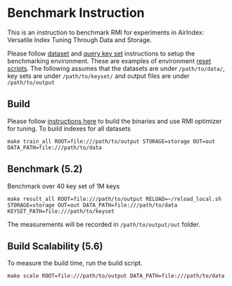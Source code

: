 # Benchmark Instruction

This is an instruction to benchmark RMI for experiments in AirIndex: Versatile Index Tuning Through Data and Storage.

Please follow [dataset](https://github.com/illinoisdata/airindex-public/blob/main/dataset_setup.md) and [query key set](https://github.com/illinoisdata/airindex-public/blob/main/keyset_setup.md) instructions to setup the benchmarking environment. These are examples of environment [reset scripts](https://github.com/illinoisdata/airindex-public/blob/main/reload_examples.md). The following assumes that the datasets are under `/path/to/data/`, key sets are under `/path/to/keyset/` and output files are under `/path/to/output`

## Build

Please follow [instructions here](https://github.com/illinoisdata/RMI/blob/master/README.md) to build the binaries and use RMI optimizer for tuning. To build indexes for all datasets

```
make train_all ROOT=file:///path/to/output STORAGE=storage OUT=out DATA_PATH=file:///path/to/data
```

## Benchmark (5.2)

Benchmark over 40 key set of 1M keys

```
make result_all ROOT=file:///path/to/output RELOAD=~/reload_local.sh STORAGE=storage OUT=out DATA_PATH=file:///path/to/data KEYSET_PATH=file:///path/to/keyset
```

The measurements will be recorded in `/path/to/output/out` folder.

## Build Scalability (5.6)

To measure the build time, run the build script.

```
make scale ROOT=file:///path/to/output DATA_PATH=file:///path/to/data
```

